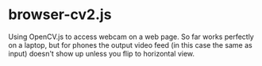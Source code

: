 # browser-cv2.js
Using OpenCV.js to access webcam on a web page. So far works perfectly on a laptop, but for phones the output video feed (in this case the same as input) doesn't show up unless you flip to horizontal view.
